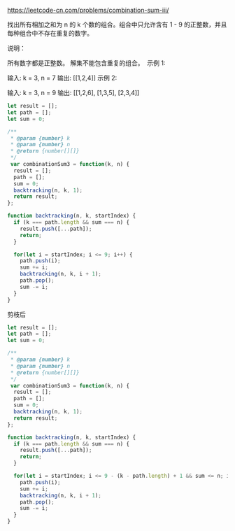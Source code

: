 https://leetcode-cn.com/problems/combination-sum-iii/

找出所有相加之和为 n 的 k 个数的组合。组合中只允许含有 1 - 9 的正整数，并且每种组合中不存在重复的数字。

说明：

所有数字都是正整数。
解集不能包含重复的组合。 
示例 1:

输入: k = 3, n = 7
输出: [[1,2,4]]
示例 2:

输入: k = 3, n = 9
输出: [[1,2,6], [1,3,5], [2,3,4]]


```js
let result = [];
let path = [];
let sum = 0;

/**
 * @param {number} k
 * @param {number} n
 * @return {number[][]}
 */
 var combinationSum3 = function(k, n) {
  result = [];
  path = [];
  sum = 0;
  backtracking(n, k, 1);
  return result;
};

function backtracking(n, k, startIndex) {
  if (k === path.length && sum === n) {
    result.push([...path]);
    return;
  }

  for(let i = startIndex; i <= 9; i++) {
    path.push(i);
    sum += i;
    backtracking(n, k, i + 1);
    path.pop();
    sum -= i;
  }
}
```

剪枝后
```js
let result = [];
let path = [];
let sum = 0;

/**
 * @param {number} k
 * @param {number} n
 * @return {number[][]}
 */
 var combinationSum3 = function(k, n) {
  result = [];
  path = [];
  sum = 0;
  backtracking(n, k, 1);
  return result;
};

function backtracking(n, k, startIndex) {
  if (k === path.length && sum === n) {
    result.push([...path]);
    return;
  }

  for(let i = startIndex; i <= 9 - (k - path.length) + 1 && sum <= n; i++) {
    path.push(i);
    sum += i;
    backtracking(n, k, i + 1);
    path.pop();
    sum -= i;
  }
}
```
